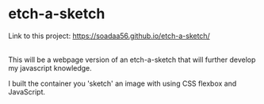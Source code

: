 # etch-a-sketch

Link to this project: https://soadaa56.github.io/etch-a-sketch/<br /><br />


This will be a webpage version of an etch-a-sketch that will further develop my javascript knowledge.<br />

I built the container you 'sketch' an image with using CSS flexbox and JavaScript.
